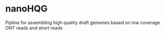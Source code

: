 # nanoHQG
Pipline for assembling high quality draft genomes based on low coverage ONT reads and short reads
